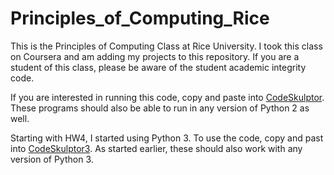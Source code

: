 # Principles_of_Computing_Rice

This is the Principles of Computing Class at Rice University.  I took this class on Coursera and am adding my projects to this repository.  If you are a student of this class, please be aware of the student academic integrity code.

If you are interested in running this code, copy and paste into [CodeSkulptor](http://www.codeskulptor.org).  These programs should also be able to run in any version of Python 2 as well.

Starting with HW4, I started using Python 3.  To use the code, copy and past into [CodeSkulptor3](https://py3.codeskulptor.org/). As started earlier, these should also work with any version of Python 3.
